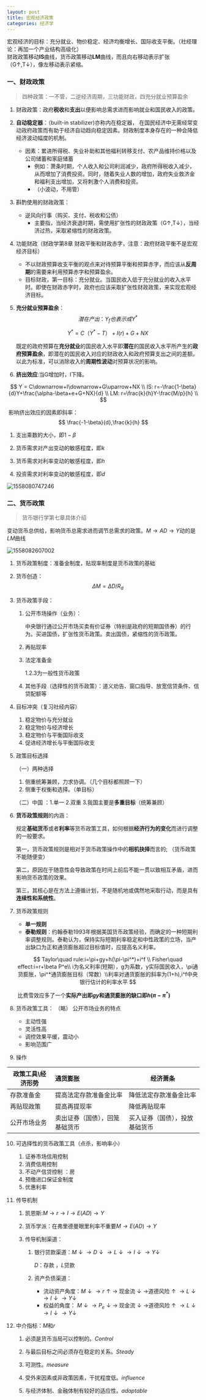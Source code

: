 ```yaml
---
layout: post
title: 宏观经济政策
categories: 经济学
---
```

宏观经济的目标：充分就业、物价稳定、经济均衡增长、国际收支平衡。（社经理论：再加一个产业结构高级化）    
财政政策移动**IS**曲线，货币政策移动**LM**曲线，而且向右移动表示扩张（G↑,T↓），像左移动表示紧缩。

### 一、财政政策

> 四种政策：一不管，二逆经济周期，三功能财政，四充分就业预算盈余

1. 财政政策：政府**税收**和**支出**以便影响总需求进而影响就业和国民收入的政策。

2. **自动稳定器**：（built-in stabilizer)亦称内在稳定器， 在国民经济中无需经常变动政府政策而有助于经济自动趋向稳定因素。财政制度本身存在的一种会降低经济波动幅度的机制。

   - 因素：累进所得税、失业补助和其他福利转移支付、农产品维持价格以及公司储蓄和家庭储蓄
     - 例如：萧条时期，个人收入和公司利润减少，政府所得税收入减少，从而增加了消费投资。同时，随着失业人数的增加，政府失业救济金和福利支出增加，又将刺激个人消费和投资。
     - （小波动，不用管）

3. 斟酌使用的财政政策：

   - 逆风向行事（购买、支付、税收和公债）
     - 主要指，当经济衰退时期，需使用扩张性的财政政策（G↑,T↓），当经济过热，采取紧缩性的财政政策。

4. 功能财政（财政学第8章 财政平衡和财政赤字，注意：政府财政平衡不是宏观经济目标）

   - 不以财政预算收支平衡的观点来对待预算平衡和预算赤字，而应该从**反周期**的需要来利用预算赤字和预算盈余。
   - 目标财政，第一目标：充分就业。当国民收入低于充分就业的收入水平时。即使在财政赤字时，政府也应该采取扩张性财政政策，来实现宏观经济目标。

5. **充分就业预算盈余**：
   $$
   潜在产出：Y_f  也表示成  Y^*
   $$

   $$
   Y^*=C（Y^*-T）+I(r)+G+NX
   $$

   既定的政府预算在**充分就业**的国民收入水平即**潜在**的国民收入水平所产生的**政府预算盈余**，即潜在的国民收入对应的财政收入和政府预算支出之间的差额。以此为标准，可以消除收入的**周期性波动**对预算状况的影响。

6. **挤出效应**:当G增加时，I下降。

$$
Y = C\downarrow+I\downarrow+G\uparrow+NX  \\
IS: r=-\frac{1-\beta}{d}Y+\frac{\alpha-\beta+e+G+NX}{d} \\
LM: r=\frac{k}{h}Y-\frac{M/p}{h} \\
$$

​	影响挤出效应的因素即斜率：
$$
\frac{-1-\beta}{d},\frac{k}{h}
$$

1. 支出乘数的大小，即$1-\beta$

2. 货币需求对产出变动的敏感程度，即$k$

3. 货币需求对利率变动的敏感程度，即$h$  

4. 投资需求对利率变动的敏感程度，即$d$


  ![1558080747246](..\images\1558080747246.png)

### 二、货币政策

> 货币银行学第七章具体介绍

变动货币总供给，影响货币总需求进而调节总需求的政策。$M\rightarrow AD\rightarrow Y$动的是$LM$曲线

![1558082607002](..\images\1558082607002.png)

1. 货币政策制度：准备金制度，贴现率制度是货币政策的基础

2. 货币创造：
   $$
   \Delta M=\Delta D/R_d
   $$

3. 货币政策手段：
   1. 公开市场操作（业务）：

      中央银行通过公开市场买卖有价证券（特别是政府的短期国债券）的行为。买进国债，扩张性货币政策。卖出国债，紧缩性的货币政策。

   2. 再贴现率

   3. 法定准备金

      1.2.3为一般性货币政策

   4. 其他手段（选择性的货币政策）：道义劝告、窗口指导、放宽信贷条件、信贷配额等

4. 目标冲突（复习社经内容）

   1. 稳定物价与充分就业
   2. 稳定物价与经济增长
   3. 稳定物价与平衡国际收支
   4. 促进经济增长与平衡国际收支

5. 政策目标选择

   （一）两种选择

   1. 侧重统筹兼顾，力求协调。（几个目标都照顾一下）
   2. 侧重于权衡和选择。（单目标）

   （二）中国 ：1.单一 2.双重 3.我国主要是**多重目标**（统筹兼顾）

6. **货币政策规则**的内涵：

   规定**基础货币**或者**利率**等货币政策工具，如何根据**经济行为的变化**而进行调整的一般要求。

   第一，货币政策规则是相对于货币政策操作中的**相机抉择**而言的; （货币政策不能随便变）

   第二，原因在于随意性会导致政策在时间上前后不能一贯以致相互矛盾，进而影响货币政策的效果。

   第三，其核心是在方法上遵循计划，不是随机地或偶然地采取行动，而是具有**连续性和系统性**。

7. 货币政策规则

   - **单一规则**
   - **泰勒规则**：约翰泰勒1993年根据美国货币政策经验，而确定的一种短期利率调整规则。泰勒认为，保持实际短期利率稳定和中性政策的立场，当产出缺口为正和通货膨胀超过目标值时，应提高名义利率。

   $$
   Taylor\quad rule:i=\pi+gy+h(\pi-\pi^*)+i^f  \\
   Fisher\quad effect:i=r+\beta P^e\\
   i为名义利率(短期），g为系数，y实际国民收入，\pi通货膨胀，\pi^*通货膨胀目标（常数）\\利率对通货膨胀的斜率为(1+h),i^f中央银行估计的利率水平
   $$

   ​	比费雪效应多了一个**实际产出即$gy$和通货膨胀的缺口即$h(\pi-\pi^*)$**

8. 货币政策工具：
   （略）
   公开市场业务的特点
   - 主动性强
   - 灵活性高
   - 调控效果平缓，震动小
   - 影响范围广

9. 操作

| 政策工具\经济形势 | 通货膨胀                       | 经济萧条                       |
| ----------------- | :----------------------------- | ------------------------------ |
| 存款准备金        | 提高法定存款准备金比率         | 降低法定存款准备金比率         |
| 再贴现政策        | 提高再提现率                   | 降低再贴现率                   |
| 公开市场业务      | 卖出证券（国债），回笼基础货币 | 买入证券（国债），投放基础货币 |

10. 可选择性的货币政策工具（点杀，影响率小）

    1. 证券市场信用控制
    2. 消费信用控制
    3. 不动产信贷控制 ：房
    4. 预缴进口保证金制度
    5. 优惠利率

11. 传导机制

    1. 凯恩斯:$M\rightarrow r\rightarrow I\rightarrow E(AD)\rightarrow Y$

    2. 货币学派：在弗里德曼眼里利率不重要$M\rightarrow E(AD)\rightarrow Y$

    3. 传导机制渠道：

       1. 银行贷款渠道：$M\downarrow \rightarrow D\downarrow \rightarrow L\downarrow \rightarrow I\downarrow\rightarrow  Y\downarrow$  

          $D$：存款 ，$L$贷款

       2. 资产负债渠道：

          - 流动资产角度：$M\downarrow \rightarrow r\uparrow \rightarrow$ 现金流$\downarrow \rightarrow$道德风险$\uparrow \rightarrow L\downarrow \rightarrow I\downarrow\rightarrow  Y\downarrow$
          - 权益的角度： $M\downarrow \rightarrow P_e\downarrow \rightarrow$ 现金流$\downarrow \rightarrow$道德风险$\uparrow \rightarrow L\downarrow \rightarrow I\downarrow\rightarrow  Y\downarrow$

12. 中介指标：$M$和$r$

    1. 必须是货币当局可以控制的。*Control*

    2. 与最后目标之间必须存在稳定的关系。*Steady*

    3. 可测性。*measure*

    4. 受外来因素或非政策因素，干扰程度低。*influence*

    5. 与经济体制、金融体制有较好的适应性。*adaptable*
